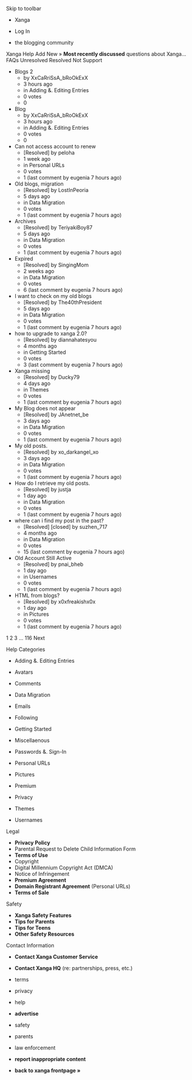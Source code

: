 Skip to toolbar

*   Xanga

*   Log In

*   the blogging community

Xanga Help Add New » **Most recently discussed** questions about Xanga… FAQs Unresolved Resolved Not Support

*   Blogs 2
    *   by XxCaRriSsA\_bRoOkExX
    *   3 hours ago
    *   in Adding &. Editing Entries
    *   0 votes
    *   0
*   Blog
    *   by XxCaRriSsA\_bRoOkExX
    *   3 hours ago
    *   in Adding &. Editing Entries
    *   0 votes
    *   0
*   Can not access account to renew
    *   \[Resolved\] by peloha
    *   1 week ago
    *   in Personal URLs
    *   0 votes
    *   1 (last comment by eugenia 7 hours ago)
*   Old blogs, migration
    *   \[Resolved\] by LostInPeoria
    *   5 days ago
    *   in Data Migration
    *   0 votes
    *   1 (last comment by eugenia 7 hours ago)
*   Archives
    *   \[Resolved\] by TeriyakiBoy87
    *   5 days ago
    *   in Data Migration
    *   0 votes
    *   1 (last comment by eugenia 7 hours ago)
*   Expired
    *   \[Resolved\] by SingingMom
    *   2 weeks ago
    *   in Data Migration
    *   0 votes
    *   6 (last comment by eugenia 7 hours ago)
*   I want to check on my old blogs
    *   \[Resolved\] by The40thPresident
    *   5 days ago
    *   in Data Migration
    *   0 votes
    *   1 (last comment by eugenia 7 hours ago)
*   how to upgrade to xanga 2.0?
    *   \[Resolved\] by diannahatesyou
    *   4 months ago
    *   in Getting Started
    *   0 votes
    *   3 (last comment by eugenia 7 hours ago)
*   Xanga missing
    *   \[Resolved\] by Ducky79
    *   4 days ago
    *   in Themes
    *   0 votes
    *   1 (last comment by eugenia 7 hours ago)
*   My Blog does not appear
    *   \[Resolved\] by JAnetnet\_be
    *   3 days ago
    *   in Data Migration
    *   0 votes
    *   1 (last comment by eugenia 7 hours ago)
*   My old posts.
    *   \[Resolved\] by xo\_darkangel\_xo
    *   3 days ago
    *   in Data Migration
    *   0 votes
    *   1 (last comment by eugenia 7 hours ago)
*   How do I retrieve my old posts.
    *   \[Resolved\] by justja
    *   1 day ago
    *   in Data Migration
    *   0 votes
    *   1 (last comment by eugenia 7 hours ago)
*   where can i find my post in the past?
    *   \[Resolved\] \[closed\] by suzhen\_717
    *   4 months ago
    *   in Data Migration
    *   0 votes
    *   15 (last comment by eugenia 7 hours ago)
*   Old Account Still Active
    *   \[Resolved\] by pnai\_bheb
    *   1 day ago
    *   in Usernames
    *   0 votes
    *   1 (last comment by eugenia 7 hours ago)
*   HTML from blogs?
    *   \[Resolved\] by x0xfreakishx0x
    *   1 day ago
    *   in Pictures
    *   0 votes
    *   1 (last comment by eugenia 7 hours ago)

1 2 3 ... 116 Next

Help Categories

*   Adding &. Editing Entries
*   Avatars
*   Comments
*   Data Migration
*   Emails
*   Following
*   Getting Started
*   Miscellaenous

*   Passwords &. Sign-In
*   Personal URLs
*   Pictures
*   Premium
*   Privacy
*   Themes
*   Usernames

Legal

*   **Privacy Policy**
*   Parental Request to Delete Child Information Form
*   **Terms of Use**
*   Copyright
*   Digital Millennium Copyright Act (DMCA)
*   Notice of Infringement
*   **Premium Agreement**
*   **Domain Registrant Agreement** (Personal URLs)
*   **Terms of Sale**

Safety

*   **Xanga Safety Features**
*   **Tips for Parents**
*   **Tips for Teens**
*   **Other Safety Resources**

Contact Information

*   **Contact Xanga Customer Service**
*   **Contact Xanga HQ** (re: partnerships, press, etc.)

*   terms
*   privacy
*   help
*   **advertise**

*   safety
*   parents
*   law enforcement
*   **report inappropriate content**

*   **back to xanga frontpage »**